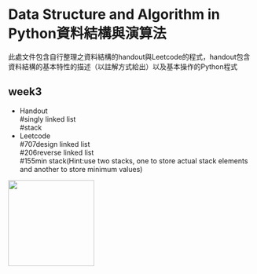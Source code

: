 **Data Structure and Algorithm in Python資料結構與演算法**
====
此處文件包含自行整理之資料結構的handout與Leetcode的程式，handout包含資料結構的基本特性的描述（以註解方式給出）以及基本操作的Python程式

week3
----
* Handout  
#singly linked list  
#stack
* Leetcode  
#707design linked list  
#206reverse linked list  
#155min stack(Hint:use two stacks, one to store actual stack elements and another to store minimum values)


<img width="175" height="175" src="http://img.wxcha.com/file/201712/06/9a3fc5676a.jpg"/>
